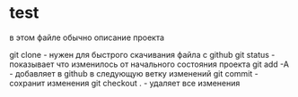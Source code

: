 # test 
в этом файле обычно описание проекта

git clone - нужен для быстрого скачивания файла с github
git status - показывает что изменилось от начального состояния проекта
git add -A - добавляет в github в следующую ветку изменений
git сommit - сохранит изменения
git checkout . - удаляет все изменения

